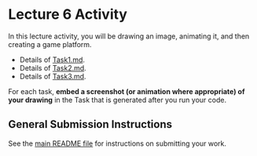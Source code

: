 # Lecture 6 Activity

In this lecture activity, you will be drawing an image, animating it, and then creating a game platform.

- Details of [Task1.md](Task1.md).
- Details of [Task2.md](Task2.md).
- Details of [Task3.md](Task3.md).

For each task, **embed a screenshot (or animation where appropriate) of your drawing** in the Task that is generated after you run your code.

## General Submission Instructions

See the [main README file](../../README.md) for instructions on submitting your work.